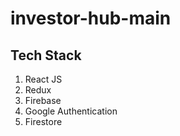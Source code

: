 # investor-hub-main
## Tech Stack
1. React JS
1. Redux
1. Firebase
1. Google Authentication
1. Firestore
